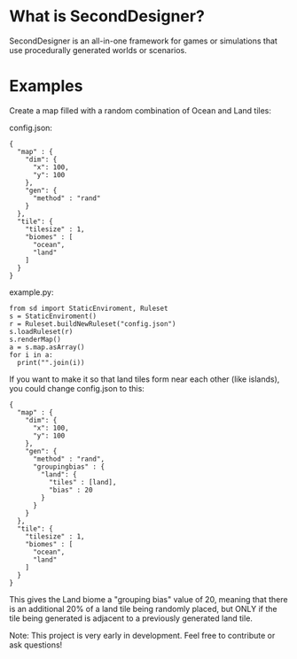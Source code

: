 # What is SecondDesigner?
SecondDesigner is an all-in-one framework for games or simulations that use procedurally generated worlds or scenarios.

# Examples
Create a map filled with a random combination of Ocean and Land tiles:

config.json:
```
{
  "map" : {
    "dim": {
      "x": 100,
      "y": 100
    },
    "gen": {
      "method" : "rand"
    }
  },
  "tile": {
    "tilesize" : 1,
    "biomes" : [
      "ocean",
      "land"
    ]
  }
}
```
example.py:
```
from sd import StaticEnviroment, Ruleset
s = StaticEnviroment()
r = Ruleset.buildNewRuleset("config.json")
s.loadRuleset(r)
s.renderMap()
a = s.map.asArray()
for i in a:
  print("".join(i))
```

If you want to make it so that land tiles form near each other (like islands), you could change config.json to this:
```
{
  "map" : {
    "dim": {
      "x": 100,
      "y": 100
    },
    "gen": {
      "method" : "rand",
      "groupingbias" : {
        "land": {
          "tiles" : [land],
          "bias" : 20
        }
      }
    }
  },
  "tile": {
    "tilesize" : 1,
    "biomes" : [
      "ocean",
      "land"
    ]
  }
}
```
This gives the Land biome a "grouping bias" value of 20, meaning that there is an additional 20% of a land tile being randomly placed, but ONLY if the tile being generated is adjacent to a previously generated land tile.

Note: This project is very early in development. Feel free to contribute or ask questions!
